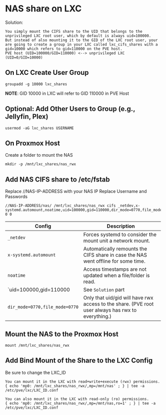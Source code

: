 # NAS share on LXC
Solution:
```
You simply mount the CIFS share to the UID that belongs to the unprivileged LXC root user, which by default is always uid=100000.
But instead of also mounting it to the GID of the LXC root user, your are going to create a group in your LXC called lxc_cifs_shares with a gid=10000 which refers to gid=110000 on the PVE host.
PVE host (UID=100000/GID=110000) <--> unprivileged LXC (UID=0/GID=10000)
```
## On LXC Create User Group
```
groupadd -g 10000 lxc_shares
```
**NOTE**: GID 10000 in LXC will refer to GID 110000 in PVE Host

## Optional: Add Other Users to Group (e.g., Jellyfin, Plex)
```
usermod -aG lxc_shares USERNAME
```

## On Proxmox Host
Create a folder to mount the NAS
```
mkdir -p /mnt/lxc_shares/nas_rwx
```

## Add NAS CIFS share to /etc/fstab
Replace //NAS-IP-ADDRESS with your NAS IP
Replace Username and Passwords
```
//NAS-IP-ADDRESS/nas/ /mnt/lxc_shares/nas_rwx cifs _netdev,x-systemd.automount,noatime,uid=100000,gid=110000,dir_mode=0770,file_mode=0770,user=smb_username,pass=smb_password 0 0

```
|Config|Description|
|---|---|
|`_netdev` | Forces systemd to consider the mount unit a network mount.|
|`x-systemd.automount` | Automatically remounts the CIFS share in case the NAS went offline for some time.|
|`noatime` | Access timestamps are not updated when a file/folder is read.|
|`uid=100000,gid=110000 | See `Solution` part|
|`dir_mode=0770,file_mode=0770` | Only that uid/gid will have rwx access to the share. (PVE root user always has rwx to everything.)|

## Mount the NAS to the Proxmox Host
```
mount /mnt/lxc_shares/nas_rwx
```

## Add Bind Mount of the Share to the LXC Config
Be sure to change the LXC_ID
```
You can mount it in the LXC with read+write+execute (rwx) permissions.
{ echo 'mp0: /mnt/lxc_shares/nas_rwx/,mp=/mnt/nas' ; } | tee -a /etc/pve/lxc/LXC_ID.conf

You can also mount it in the LXC with read-only (ro) permissions.
{ echo 'mp0: /mnt/lxc_shares/nas_rwx/,mp=/mnt/nas,ro=1' ; } | tee -a /etc/pve/lxc/LXC_ID.conf
```